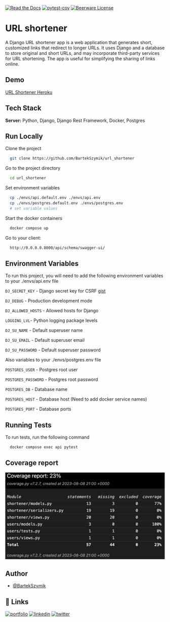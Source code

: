 [![Read the Docs](https://img.shields.io/badge/documentation-yes-brightgreen.svg)](https://choosealicense.com/licenses/mit/)
[![pytest-cov](https://img.shields.io/badge/coverage-100%25-green)]()
[![Beerware License](https://img.shields.io/badge/license-Beerware-yellow)](https://github.com/BartekSzymik/url_shortener/blob/main/LICENSE)
# URL shortener


A Django URL shortener app is a web application that generates short, customized links that redirect to longer URLs. It uses Django and a database to store original and short URLs, and may incorporate third-party services for URL shortening. The app is useful for simplifying the sharing of links online.





## Demo

[URL Shortener Heroku](https://obscure-reef-55802-1aae042f012c.herokuapp.com/api/schema/swagger-ui/)


## Tech Stack

**Server:** Python, Django, Django Rest Framework, Docker, Postgres


## Run Locally

Clone the project

```bash
  git clone https://github.com/BartekSzymik/url_shortener
```

Go to the project directory

```bash
  cd url_shortener
```

Set environment variables

```bash
  cp ./envs/api.default.env ./envs/api.env
  cp ./envs/postgres.default.env ./envs/postgres.env
  # set variable values
```

Start the docker containers

```bash
  docker compose up
```

Go to your client:

```bash
  http://0.0.0.0.8000/api/schema/swagger-ui/
```
## Environment Variables

To run this project, you will need to add the following environment variables to your ./envs/api.env file

`DJ_SECRET_KEY` - Django secret key for CSRF [gist](https://gist.github.com/BartekSzymik/f430d245da740d520c86703b403895f8)

`DJ_DEBUG` - Production development mode

`DJ_ALLOWED_HOSTS` - Allowed hosts for Django

`LOGGING_LVL`- Python logging package levels

`DJ_SU_NAME` - Default superuser name

`DJ_SU_EMAIL` - Default superuser email

`DJ_SU_PASSWORD` - Default superuser password


Also variables to your ./envs/postgres.env file

`POSTGRES_USER` - Postgres root user

`POSTGRES_PASSWORD` - Postgres root password

`POSTGRES_DB` - Database name

`POSTGRES_HOST` - Database host (Need to add docker service names)

`POSTGRES_PORT` - Database ports
## Running Tests

To run tests, run the following command

```bash
  docker compose exec api pytest
```


## Coverage report

![Coverage report](https://raw.githubusercontent.com/BartekSzymik/url_shortener/main/screenshots/coverage.png?token=GHSAT0AAAAAACDO5OJMFVW4NF6ML4IXVAUUZGSXBSQ)


## Author

- [@BartekSzymik](https://github.com/BartekSzymik)


## 🔗 Links
[![portfolio](https://img.shields.io/badge/my_portfolio-000?style=for-the-badge&logo=ko-fi&logoColor=white)](https://github.com/BartekSzymik?tab=repositories)
[![linkedin](https://img.shields.io/badge/linkedin-0A66C2?style=for-the-badge&logo=linkedin&logoColor=white)](https://www.linkedin.com/in/bartosz-szymik-82b615a1/)
[![twitter](https://img.shields.io/badge/twitter-1DA1F2?style=for-the-badge&logo=twitter&logoColor=white)](https://twitter.com/BartekSzymik)



